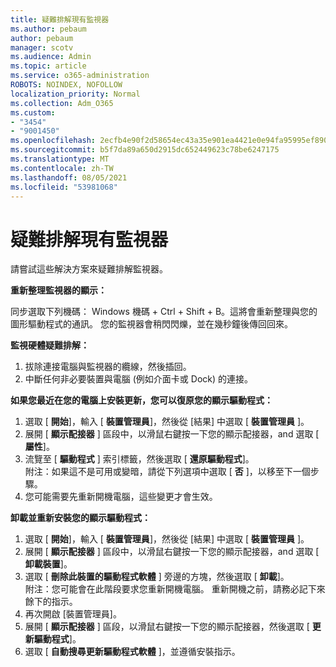 ```yaml
---
title: 疑難排解現有監視器
ms.author: pebaum
author: pebaum
manager: scotv
ms.audience: Admin
ms.topic: article
ms.service: o365-administration
ROBOTS: NOINDEX, NOFOLLOW
localization_priority: Normal
ms.collection: Adm_O365
ms.custom:
- "3454"
- "9001450"
ms.openlocfilehash: 2ecfb4e90f2d58654ec43a35e901ea4421e0e94fa95995ef890abc8af2d99ec7
ms.sourcegitcommit: b5f7da89a650d2915dc652449623c78be6247175
ms.translationtype: MT
ms.contentlocale: zh-TW
ms.lasthandoff: 08/05/2021
ms.locfileid: "53981068"
---
```

# <a name="troubleshoot-an-existing-monitor"></a>疑難排解現有監視器

請嘗試這些解決方案來疑難排解監視器。 

**重新整理監視器的顯示：**

同步選取下列機碼： Windows 機碼 + Ctrl + Shift + B。這將會重新整理與您的圖形驅動程式的通訊。 您的監視器會稍閃閃爍，並在幾秒鐘後傳回回來。

**監視硬體疑難排解：**

1. 拔除連接電腦與監視器的纜線，然後插回。
2. 中斷任何非必要裝置與電腦 (例如介面卡或 Dock) 的連接。

**如果您最近在您的電腦上安裝更新，您可以復原您的顯示驅動程式：**

1. 選取 [ **開始**]，輸入 [ **裝置管理員**]，然後從 [結果] 中選取 [ **裝置管理員** ]。
2. 展開 [ **顯示配接器** ] 區段中，以滑鼠右鍵按一下您的顯示配接器，and 選取 [ **屬性**]。
3. 流覽至 [ **驅動程式** ] 索引標籤，然後選取 [ **還原驅動程式**]。 <br>
附注：如果這不是可用或變暗，請從下列選項中選取 [ **否** ]，以移至下一個步驟。
4. 您可能需要先重新開機電腦，這些變更才會生效。

**卸載並重新安裝您的顯示驅動程式：**

1. 選取 [ **開始**]，輸入 [ **裝置管理員**]，然後從 [結果] 中選取 [ **裝置管理員** ]。
2. 展開 [ **顯示配接器** ] 區段中，以滑鼠右鍵按一下您的顯示配接器，and 選取 [ **卸載裝置**]。 
3. 選取 [ **刪除此裝置的驅動程式軟體** ] 旁邊的方塊，然後選取 [ **卸載**]。<br>
附注：您可能會在此階段要求您重新開機電腦。 重新開機之前，請務必記下來餘下的指示。
4. 再次開啟 [裝置管理員]。
5. 展開 [ **顯示配接器** ] 區段，以滑鼠右鍵按一下您的顯示配接器，然後選取 [ **更新驅動程式**]。
6. 選取 [ **自動搜尋更新驅動程式軟體** ]，並遵循安裝指示。